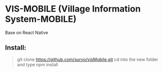 # VIS-MOBILE (Village Information System-MOBILE)
Base on React Native
## Install:
> git clone https://github.com/suryo/visMobile.git
cd into the new folder and type 
npm install  



